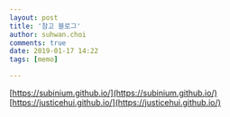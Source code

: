 ```yaml
---
layout: post
title: '참고 블로그'
author: suhwan.choi
comments: true
date: 2019-01-17 14:22
tags: [memo]

---
```


[https://subinium.github.io/](https://subinium.github.io/)
[https://justicehui.github.io/](https://justicehui.github.io/)